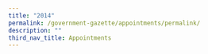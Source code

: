 ```yaml
---
title: "2014"
permalink: /government-gazette/appointments/permalink/
description: ""
third_nav_title: Appointments
---
```

